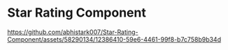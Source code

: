 # Star Rating Component




https://github.com/abhistark007/Star-Rating-Component/assets/58290134/12386410-59e6-4461-99f8-b7c758b9b34d


